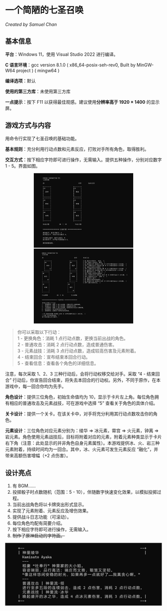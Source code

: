 # **一个简陋的七圣召唤**  
*Created by Samuel Chan*  
## **基本信息**  
**平台**：Windows 11，使用 Visual Studio 2022 进行编译。

**C 语言环境**：gcc version 8.1.0 ( x86_64-posix-seh-rev0, Built by MinGW-W64 project ) ( mingw64 )

**编译选项**：默认

**使用的第三方库**：未使用第三方库

**一点提示**：按下 F11 以获得最佳观感。建议使用**分辨率高于 1920 × 1400** 的显示屏。
 
## **游戏方式与内容**
用命令行实现了七圣召唤的基础功能。 

**基本规则**：充分利用行动点数和元素反应，打败对手所有角色，取得胜利。

**交互方式**：按下相应字符即可进行操作，无需输入。提供五种操作，分别对应数字 1 - 5。界面如图。

<div align=middle>
<img src="UI Design (1).jpg" width=320 height=auto>
<img src="UI Design (2).jpg" width=320 height=auto>
</div>  

> 你可以采取以下行动：  
1 - 更换角色：消耗 1 点行动点数，更换当前出战的角色。  
2 - 普通攻击：消耗 2 点行动点数，造成普通伤害。  
3 - 元素战技：消耗 3 点行动点数，造成较高伤害及元素附着。  
4 - 结束回合：宣布结束本回合行动。  
5 - 查看信息：查看各个角色的详细信息。  

注意，每次采取 1、2、3 三种行动后，会将行动权移交给对手。采取 “4 - 结束回合” 行动后，你宣告回合结束，将失去本回合的行动权。另外，不同于原作，在本游戏中，每一回合你均为先手。

**角色设计**：提供三位角色，初始生命值均为 10，显示于卡片左上角。每位角色拥有相应的普通攻击及元素战技，可在游戏中选择 “5” 查看关于角色的具体介绍。

**关卡设计**：提供一个关卡。在该关卡中，对手将充分利用其行动点数攻击你的角色。

**元素设计**：三位角色对应元素分别为：绫华 => 冰元素，霄宫 => 火元素，钟离 => 岩元素。角色使用元素战技后，目标将附着对应的元素，附着元素种类显示于卡片右下角（注意：此处显示的并非角色自身元素属性）。本游戏提供冰、火、岩三种元素附着，持续时间均为一回合。其中，冰、火元素可发生元素反应 “融化”，并带来高额伤害增幅（+2 点伤害）。

## **设计亮点**
1. 有 BGM……  
2. 投掷骰子时点数随机（范围：5 - 10），伴随数字快速变化效果，以模拟投掷过程。  
3. 当前出战角色将以卡牌突出形式显示。  
4. 实现了元素附着、元素反应及增伤效果。  
5. 提供战斗日志功能（可滚动）。  
6. 每位角色均配有简要介绍。  
7. 按下相应字符即可进行操作，无需输入。
8. ~~制作了原神启动的字符画。~~  

<div align=middle>
<img src="Character Info.jpg" width=640 height=auto>
</div>
